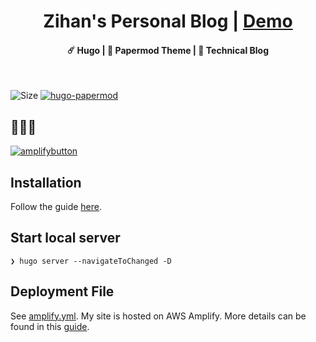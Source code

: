 <h1 align=center>Zihan's Personal Blog | <a href="https://www.guozihan.link/" rel="nofollow">Demo</a></h1>

<h4 align=center>☄️ Hugo | 🌙 Papermod Theme | 📱 Technical Blog</h4>

<br>

![Size](https://github-size-badge.herokuapp.com/21han/blog.svg)
[![hugo-papermod](https://img.shields.io/badge/Hugo--Themes-@PaperMod-blue)](https://themes.gohugo.io/themes/hugo-papermod/)

## 🚀🚀🚀

[![amplifybutton](https://oneclick.amplifyapp.com/button.svg)](https://us-east-1.console.aws.amazon.com/amplify/home?region=us-east-1#/d1i779b6k8afpv)


## Installation

Follow the guide [here](https://github.com/adityatelange/hugo-PaperMod/wiki/Installation).

## Start local server

```
❯ hugo server --navigateToChanged -D
```

## Deployment File

See [amplify.yml](https://github.com/21han/blog/blob/main/amplify.yml). My site is hosted on AWS Amplify. 
More details can be found in this [guide](https://www.guozihan.link/posts/hugo/deploy/).